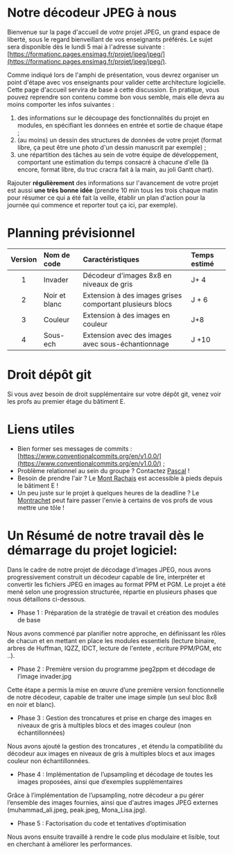 # Notre décodeur JPEG à nous

Bienvenue sur la page d'accueil de _votre_ projet JPEG, un grand espace de liberté, sous le regard bienveillant de vos enseignants préférés.
Le sujet sera disponible dès le lundi 5 mai à l'adresse suivante : [https://formationc.pages.ensimag.fr/projet/jpeg/jpeg/](https://formationc.pages.ensimag.fr/projet/jpeg/jpeg/).

Comme indiqué lors de l'amphi de présentation, vous devrez organiser un point d'étape avec vos enseignants pour valider cette architecture logicielle.
Cette page d'accueil servira de base à cette discussion. En pratique, vous pouvez reprendre son contenu comme bon vous semble, mais elle devra au moins comporter les infos suivantes :

1. des informations sur le découpage des fonctionnalités du projet en modules, en spécifiant les données en entrée et sortie de chaque étape ;
2. (au moins) un dessin des structures de données de votre projet (format libre, ça peut être une photo d'un dessin manuscrit par exemple) ;
3. une répartition des tâches au sein de votre équipe de développement, comportant une estimation du temps consacré à chacune d'elle (là encore, format libre, du truc cracra fait à la main, au joli Gantt chart).

Rajouter **régulièrement** des informations sur l'avancement de votre projet est aussi **une très bonne idée** (prendre 10 min tous les trois chaque matin pour résumer ce qui a été fait la veille, établir un plan d'action pour la journée qui commence et reporter tout ça ici, par exemple).

# Planning prévisionnel 

| Version | Nom de code   | Caractéristiques | Temps estimé |
| :---:   | :---   	  | :--- | :--- |
| 1 	  | Invader 	  | Décodeur d'images 8x8 en niveaux de gris | J+ 4 |
| 2 	  | Noir et blanc | Extension à des images grises comportant plusieurs blocs | J + 6 |
| 3 	  | Couleur 	  | Extension à des images en couleur | J+8 |
| 4	  | Sous-ech 	  | Extension avec des images avec sous-échantionnage | J +10 |

# Droit dépôt git

Si vous avez besoin de droit supplémentaire sur votre dépôt git, venez voir les profs au premier étage du bâtiment E.


# Liens utiles

- Bien former ses messages de commits : [https://www.conventionalcommits.org/en/v1.0.0/](https://www.conventionalcommits.org/en/v1.0.0/) ;
- Problème relationnel au sein du groupe ? Contactez [Pascal](https://fr.wikipedia.org/wiki/Pascal,_le_grand_fr%C3%A8re) !
- Besoin de prendre l'air ? Le [Mont Rachais](https://fr.wikipedia.org/wiki/Mont_Rachais) est accessible à pieds depuis le bâtiment E !
- Un peu juste sur le projet à quelques heures de la deadline ? Le [Montrachet](https://www.vinatis.com/achat-vin-puligny-montrachet) peut faire passer l'envie à certains de vos profs de vous mettre une tôle !


# Un Résumé de notre travail dès le démarrage du projet logiciel:

Dans le cadre de notre projet de décodage d’images JPEG, nous avons progressivement construit un décodeur capable de lire, interpréter et convertir les fichiers JPEG en images au format PPM et PGM. Le projet a été mené selon une progression structurée, répartie en plusieurs phases que nous détaillons ci-dessous.

- Phase 1 : Préparation de la stratégie de travail et création des modules de base

Nous avons commencé par planifier notre approche, en définissant les rôles de chacun et en mettant en place les modules essentiels (lecture binaire, arbres de Huffman, IQZZ, IDCT, lecture de l'entete , ecriture PPM/PGM, etc ..).

- Phase 2 : Première version du programme jpeg2ppm et décodage de l’image invader.jpg

Cette étape a permis la mise en œuvre d’une première version fonctionnelle de notre décodeur, capable de traiter une image simple (un seul bloc 8x8 en noir et blanc).

- Phase 3 : Gestion des troncatures et prise en charge des images en niveaux de gris à multiples blocs et des images couleur (non échantillonnées)

Nous avons ajouté la gestion des troncatures , et étendu la compatibilité du décodeur aux images en niveaux de gris à multiples blocs et aux images couleur non échantillonnées.

- Phase 4 : Implémentation de l’upsampling et décodage de toutes les images proposées, ainsi que d’exemples supplémentaires

Grâce à l’implémentation de l’upsampling, notre décodeur a pu gérer l’ensemble des images fournies, ainsi que d'autres images JPEG externes (muhammad_ali.jpeg, peak.jpeg, Mona_Lisa.jpg).

- Phase 5 : Factorisation du code et tentatives d’optimisation

Nous avons ensuite travaillé à rendre le code plus modulaire et lisible, tout en cherchant à améliorer les performances.